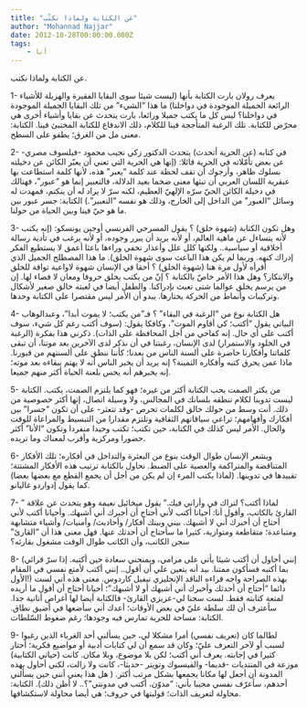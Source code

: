 ```yaml
---
title: "عن الكتابة ولماذا نكتُب"
author: "Mohannad Najjar"
date: 2012-10-28T00:00:00.000Z
tags:
    - أنا
---        
```


عن الكتابة ولماذا نكتب.
 
1- يعرف رولان بارت الكتابة بأنها (ليست شيئا سوى البقايا الفقيرة والهزيلة للأشياء الرائعة الجميلة الموجودة في دواخلنا) ما هذا “الشيء” من تلك البقايا الجميلة الموجودة في دواخلنا؟ ليس كل ما يكتب جميلا ورائعا، بارت يتحدث عن بقايا وأشياء أخرى هي محرّض للكتابة. تلك الرغبة المتأججة فينا للكلام، ذلك الاندفاع للكتابة المختبئ فينا.
 الكتابة: معنى مل من الغرق؛ يطفو على السطح.
 
2- في كتابه (عن الحرية أتحدث) يتحدث الدكتور زكي نجيب محمود -فيلسوف مصري- عن بعض تأمّلاته في الحرية قائلا: (إنها هي الحرية التي تعني أن يعبّر الكائن عن دخيلته بسلوك ظاهر، وأرجوك أن تقف لحظة عند كلمة “يعبر” هذه، لأنها كلمة استطاعت بها عبقرية اللسان العربي أن تبثها معنى ضخما بعيد الدلالة، فالتعبير إنما هو “عبور”، فهنالك في دخيلة الكائن الحيّ سرّه الإلهيّ العظيم، لكنه سرّ لا يراد له أن ينكتم، فمهدت له وسائل “العبور” من الداخل إلى الخارج، وذلك هو نفسه “التعبير”.)
الكتابة: جسر عبور بين ما هو حيّ فينا وبين الحياة من حولنا.
 
3- وهل تكون الكتابة (شهوة خلق) ؟ يقول المسرحي الفرنسي أوجين يونسكو: (إنه يكتب لأنه يتساءل عن ماهية العالم، أو لأنه يريد أن يبرر وجوده، أو لأنه يرغب في تأدية رسالة أخلاقية أو سياسية.. ولكنها كلل علل وأعذار تخفي وراءها باعثا أعمق لا يستطيع الفكر إدراك كنهه. وربما لم يكن هذا الباعث سوى شهوة الخلق). ما هذا المصطلح الجميل الذي أقرأه لأول مرة هنا (شهوة الخلق) ؟ أحقا في الإنسان شهوة لاواعية تواقة للخلق والابتكار؟ وهل هذا الأمر خاصّ بالكتابة ؟ إنّ من يكتب يخلق حروفا ومعان لا فضاء لها. إن من يرسم يخلق عوالما شتى تعبث بإدراكنا. والطفل أيضا في لعبته خالق صغير لأشكال وتركيبات وأنماط من الحركة يختارها. يبدو أن الأمر ليس مقتصرا على الكتابة وحدها.
 
 4- هل الكتابة نوع من “الرغبة في البقاء” ؟ فـ”من يكتب؛ لا يموت أبدا”، وعبدالوهاب البياتي يقول “أكتب؛ كي أقاوم الموت”، وكافكا يقول: (سوف أكتب رغم كل شيء، سوف أكتب على أي حال. إنه كفاحي من أجل المحافظة على الذات). ذكرني هذا بفكرة (الرغبة في الخلود والاستمرار) لدى الإنسان، رغبتنا في أن نذكر لدى الآخرين بعد موتنا، أن تبقى كلماتنا وأفكارنا حاضرة على ألسنة الناس من بعدنا؛ كأننا ننطق على ألسنتهم من قبورنا. ماذا عمن يحرق كتبه وأفكاره الثمينة؟ إنه يريد أن يخبر الناس أنه لا يهتم ببقاءه بعد موته؛ إنه يخبرهم أنه يحس بلعنة الحياة أكثر منهم جميعا.
 
5- من يكثر الصمت يحب الكتابة أكثر من غيره؛ فهو كما يلتزم الصمت، يكتب. الكتابة ليست تدوينا لكلام تنطقه بلسانك في المجالس، ولا وسيلة اتصال، إنها أكثر خصوصية من ذلك. أنت وسط من حولك خالق لكلمات تحرص -وقد تتعثر- على أن تكون “جسرا” بين أفكارك وأفهامهم؛ تراعي سياقاتهم الثقافية وتلتزم مقدارا من التبسيط والمراعاة للوقت والحال. الأمر ليس كذلك في الكتابة، حين تكتب؛ تكتب وحيدا منفردا وتكون “الأنا” أكثر حضورا ومركزية وأقرب لمعناك وما تريده.
 
6- ويشعر الإنسان طوال الوقت بنوع من البعثرة والتداخل في أفكاره؛ تلك الأفكار المتناقضة والمتراكمة والعصية على الضبط. نحاول بالكتابة ترتيب هذه الأفكار المشتتة؛ تقييدها في تدوينها. (لماذا يكتب المرء إن لم يكن من أجل أن يجمع القطع مع بعضها بعضا) كما يقول إدواردو غاليانو.
 
7- ” لماذا أكتب؟ لتراك في وأراني فيك.” يقول ميخائيل نعيمة وهو يتحدث عن علاقة القارئ بالكاتب، وأقول أنا: أحيانا أكتب لأني أحتاج أن أخبرك أني أشبهك. وأحيانا أكتب لأني أحتاج أن أخبرك أني لا أشبهك. بيني وبينك أفكار/ وأحاديث/ وأمنيات/ وأشياء متشابهة ومتباعدة؛ متقاطعة ومتوازية، كثيرا ما سأحتاج أن أحدثك عنها. فهل معنى هذا أن “القارئ” سجن الكاتب، وأن الكاتب طوال الوقت مشغول بقارئه؟
 
8- (إنني أحاول أن أكتب شيئا يأتي على مرامي، ويمنحني سعادة حين أكتبه. إذا سرّ قرائي بما أكتبه فسأكون ممتنا. بيد أنه يتعين علي أن أقول.. إنني أكتب لأمتع نفسي في المقام الأول!) بهذه الصراحة واجه قراءه الناقد الإنجليزي نيفيل كاردوس. معنى هذه أني لست دائما “أحتاج أن أحدثك وأخبرك أني أشبهك أو لا أشبهك”؛ أحيانا أحتاج أن أقول ما أريده لمتعة كتابته فقط. لست سجنا لي-عزيزي القارئ- فالكتابة أيضا لها أغراض أنانية جدا. سأعترف أن لك سلطة عليّ في بعض الأوقات؛ أعدك أني سأضعها في أضيق نطاق.
الكتابة: مساحة للحرية تمارس فيه وجودها؛ رغم ضغوط السّلطات. 
 
9- لطالما كان (تعريف نفسي) أمرا مشكلا لي، حين يسألني أحد الغرباء الذين رغبوا لسبب أو لآخر التعرف عليّ؛ وكان قد سمع أن لي كتابات أدبية أو مواضيع فكرية؛ أحتار كثيرا في إجابته. يعرف أني أكتب؛ لكن بلا موضوع، وبلا مكان. كانت (حياتي الكتابية) موزعة في المنتديات -قديما- والفيسبوك وتويتر -حديثا-، كانت ولا زالت، لكني أحاول بهذه المدونة أن أجعل لها مكانا يجمعها بشكل مرتب أكثر. ( هل هذا يعني أنني حين يسألني أحدهم، سأعرّف نفسي مجيبا بأني: “مدوّن، أكتب في مدونتي”؟.. لا أظن ذلك).
الكتابة: محاولة لتعريف الذات؛ قولبتها في حروف؛ هي أيضا محاولة لاستكشافها.